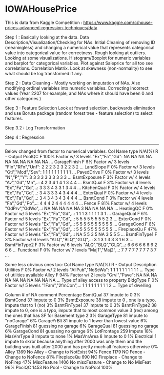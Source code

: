 # IOWAHousePrice
This is data from Kaggle Competition :  https://www.kaggle.com/c/house-prices-advanced-regression-techniques/data

Step 1 : Basically looking at the data. Data Description/Visualization/Checking for NAs. Initial Cleaning of removing ID (meaningless) and changing a numerical value that represents categorical value into categorical value for correctness.  Rough looking at outliers. Looking at some visualizations. Histogram/Boxplot for numeric variables and barplot for categorical variables. Plot against Saleprice for all too see correlations. Correlation Matrix. Look at skewness (non-normality) to see what should be log transformed if any.


Step 2 : Data Cleaning - 
Mostly working on imputation of NAs.
Also modifying ordinal variables into numeric variables.
Correcting incorrect values (Year 2207 for example, and NAs where it should have been 0 and other categories.)


Step 3 : Feature Selection
Look at foward selection, backwards elimination and use Boruta package (random forest tree - feature selection) to select features.

Step 3.2 : Log Transformation 

Step 4 : Regression










----------------
Below changed from factor to numerical variables. 
Col Name	type	N/A(%)	R - Output
PoolQC	F	100%	Factor w/ 3 levels "Ex","Fa","Gd": NA NA NA NA NA NA NA NA NA NA ...
GarageFinish	F	6%	Factor w/ 3 levels "Fin","RFn","Unf": 2 2 2 3 2 3 2 2 3 2 ...
LandSlope	F	0%	Factor w/ 3 levels "Gtl","Mod","Sev": 1 1 1 1 1 1 1 1 1 1 ...
PavedDrive	F	0%	Factor w/ 3 levels "N","P","Y": 3 3 3 3 3 3 3 3 3 3 ...
BsmtExposure	F	3%	Factor w/ 4 levels "Av","Gd","Mn",..: 4 2 3 4 1 4 1 3 4 4 ...
BsmtQual	F	3%	Factor w/ 4 levels "Ex","Fa","Gd",..: 3 3 3 4 3 3 1 3 4 4 ...
KitchenQual	F	0%	Factor w/ 4 levels "Ex","Fa","Gd",..: 3 4 3 3 3 4 3 4 4 4 ...
ExterQual	F	0%	Factor w/ 4 levels "Ex","Fa","Gd",..: 3 4 3 4 3 4 3 4 4 4 ...
BsmtCond	F	3%	Factor w/ 4 levels "Fa","Gd","Po",..: 4 4 4 2 4 4 4 4 4 4 ...
Fence	F	81%	Factor w/ 4 levels "GdPrv","GdWo",..: NA NA NA NA NA 3 NA NA NA NA ...
HeatingQC	F	0%	Factor w/ 5 levels "Ex","Fa","Gd",..: 1 1 1 3 1 1 1 1 3 1 ...
GarageQual	F	6%	Factor w/ 5 levels "Ex","Fa","Gd",..: 5 5 5 5 5 5 5 5 2 3 ...
ExterCond	F	0%	Factor w/ 5 levels "Ex","Fa","Gd",..: 5 5 5 5 5 5 5 5 5 5 ...
GarageCond	F	6%	Factor w/ 5 levels "Ex","Fa","Gd",..: 5 5 5 5 5 5 5 5 5 5 ...
FireplaceQu	F	47%	Factor w/ 5 levels "Ex","Fa","Gd",..: NA 5 5 3 5 NA 3 5 5 5 ...
BsmtFinType1	F	3%	Factor w/ 6 levels "ALQ","BLQ","GLQ",..: 3 1 3 1 3 3 3 1 6 3 ...
BsmtFinType2	F	3%	Factor w/ 6 levels "ALQ","BLQ","GLQ",..: 6 6 6 6 6 6 6 2 6 6 ...
Functional	F	0%	Factor w/ 7 levels "Maj1","Maj2",..: 7 7 7 7 7 7 7 7 3 7 ...
 
Some less obvious ones too:
Col Name	type	N/A(%)	R - Output	Description
Utilities	F	0%	Factor w/ 2 levels "AllPub","NoSeWa": 1 1 1 1 1 1 1 1 1 1 ...	 Type of utilities available
Alley	F	94%	Factor w/ 2 levels "Grvl","Pave": NA NA NA NA NA NA NA NA NA NA ...	 Type of alley access to property
BldgType	F	0%	Factor w/ 5 levels "1Fam","2fmCon",..: 1 1 1 1 1 1 1 1 1 2 ...	 Type of dwelling

Column	# of NA	comment	Percentage 
BsmtQual	37	impute to 0 	3%
BsmtCond	37	impute to 0 	3%
BsmtExposure	38	impute to 0 , one is a typo. Impute that to 1 (no)	3%
BsmtFinType1	37	impute to 0	3%
BsmtFinType2	38	impute to 0, one is a typo, impute that to most common value 3 (rec) among the ones that has SF for Basement type 2	3%
GarageType	81	impute to "noGarage"	6%
GarageYrBlt	81	impute to 1 lower than lowest value	6%
GarageFinish	81	guessing no garage	6%
GarageQual	81	guessing no garage	6%
GarageCond	81	guessing no garage	6%
LotFrontage	259	Impute	18%
MasVnrType	8	Impute to none	1%
MasVnrArea	8	Impute to 0	1%
Electrical	1	impute to skrbr because anything after 2000 was only them and the building was built after 2000 and has pretty much all features otherwise	0%
Alley	1369	No Alley - Change to NotExist	94%
Fence	1179	NO Fence - Change to NoFence	81%
FireplaceQu	690	NO Fireplace - Change to NoFirep	47%
MiscFeature	1406	No miscFeature - Change to No MisFeat	96%
PoolQC	1453	No Pool - Change to NoPool	100%


